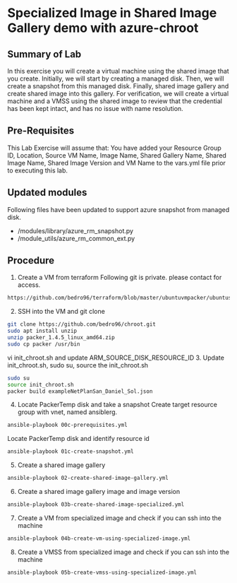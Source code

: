 # Specialized Image in Shared Image Gallery demo with azure-chroot

## Summary of Lab
In this exercise you will create a virtual machine using the shared image that you create. Initially, we will start by creating a managed disk. Then, we will create a snapshot from this managed disk. Finally, shared image gallery and create shared image into this gallery. For verification, we will create a virtual machine and a VMSS using the shared image to review that the credential has been kept intact, and has no issue with name resolution.  

## Pre-Requisites
This Lab Exercise will assume that:
    You have added your Resource Group ID, Location, Source VM Name, Image Name, Shared Gallery Name, Shared Image Name, Shared Image Version and VM Name to the vars.yml file prior to executing this lab.

## Updated modules
Following files have been updated to support azure snapshot from managed disk.
- /modules/library/azure_rm_snapshot.py
- /module_utils/azure_rm_common_ext.py

## Procedure
1. Create a VM from terraform
Following git is private. please contact for access.
```sh
https://github.com/bedro96/terraform/blob/master/ubuntuvmpacker/ubuntusing_packer_vm.tf
```

2. SSH into the VM and git clone
```sh
git clone https://github.com/bedro96/chroot.git
sudo apt install unzip
unzip packer_1.4.5_linux_amd64.zip
sudo cp packer /usr/bin
```
vi init_chroot.sh and update ARM_SOURCE_DISK_RESOURCE_ID
3. Update init_chroot.sh, sudo su, source the init_chroot.sh
```sh
sudo su
source init_chroot.sh
packer build exampleNetPlanSan_Daniel_Sol.json
```
4. Locate PackerTemp disk and take a snapshot
Create target resource group with vnet, named ansiblerg.
```sh
ansible-playbook 00c-prerequisites.yml
```
Locate PackerTemp disk and identify resource id
```sh
ansible-playbook 01c-create-snapshot.yml 
```
5. Create a shared image gallery
```sh
ansible-playbook 02-create-shared-image-gallery.yml
```
6. Create a shared image gallery image and image version
```sh
ansible-playbook 03b-create-shared-image-specialized.yml
```
7. Create a VM from specialized image and check if you can ssh into the machine
```sh
ansible-playbook 04b-create-vm-using-specialized-image.yml
```
8. Create a VMSS from specialized image and check if you can ssh into the machine
```sh
ansible-playbook 05b-create-vmss-using-specialized-image.yml
```
